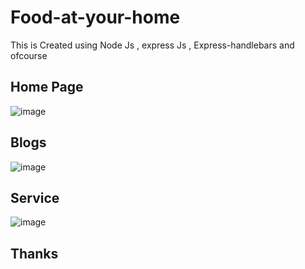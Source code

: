 # Food-at-your-home
This is Created using Node Js , express Js , Express-handlebars and ofcourse

## Home Page
![image](https://github.com/0203nilesh/Food-at-your-home/assets/95562518/b0371f76-c32b-4e94-93a7-0c563b7d8481)

## Blogs
![image](https://github.com/0203nilesh/Food-at-your-home/assets/95562518/2bff133a-25b9-4cc4-ac05-161942544109)

## Service
![image](https://github.com/0203nilesh/Food-at-your-home/assets/95562518/64681fcb-5f5b-4a38-a2e1-fa2dc0101507)

## Thanks
